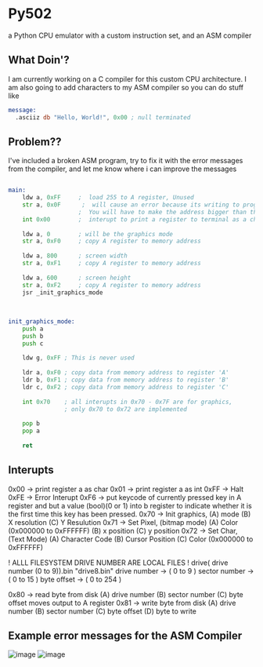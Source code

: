 # Py502
a Python CPU emulator with a custom instruction set, and an ASM compiler
## What Doin'?

I am currently working on a C compiler for this custom CPU architecture.
I am also going to add characters to my ASM compiler so you can do stuff like
```asm
message:
  .asciiz db "Hello, World!", 0x00 ; null terminated
```


## Problem??


I've included a broken ASM program, try to fix it with the error messages from the compiler, and let me know where i can improve the messages


```asm

main:
    ldw a, 0xFF     ;  load 255 to A register, Unused
    str a, 0x0F      ;  will cause an error because its writing to program memory
                    ;  You will have to make the address bigger than the program
    int 0x00        ;  interupt to print a register to terminal as a char (debug)
    
    ldw a, 0        ; will be the graphics mode
    str a, 0xF0     ; copy A register to memory address   
    
    ldw a, 800      ; screen width
    str a, 0xF1     ; copy A register to memory address     
    
    ldw a, 600      ; screen height
    str a, 0xF2     ; copy A register to memory address
    jsr _init_graphics_mode
    
    
    
init_graphics_mode:
    push a
    push b
    push c
    
    ldw g, 0xFF ; This is never used
    
    ldr a, 0xF0 ; copy data from memory address to register 'A'
    ldr b, 0xF1 ; copy data from memory address to register 'B'
    ldr c, 0xF2 ; copy data from memory address to register 'C'
    
    int 0x70    ; all interupts in 0x70 - 0x7F are for graphics, 
                ; only 0x70 to 0x72 are implemented
                
    pop b
    pop a
    
    ret

```


## Interupts


0x00 -> print register a as char
0x01 -> print register a as int
0xFF -> Halt
0xFE -> Error Interupt
0xF6 -> put keycode of currently pressed key in A register
        and but a value (bool)(0 or 1) into b register to
        indicate whether it is the first time this key has been 
        pressed.
0x70 -> Init graphics, 
        (A) mode
        (B) X resolution
        (C) Y Resulution
0x71 -> Set Pixel, (bitmap mode)
        (A) Color (0x000000 to 0xFFFFFF)
        (B) x position
        (C) y position
0x72 -> Set Char, (Text Mode)
        (A) Character Code
        (B) Cursor Position 
        (C) Color (0x000000 to 0xFFFFFF)

 ! ALLL FILESYSTEM DRIVE NUMBER ARE LOCAL FILES !
 drive( drive number (0 to 9)).bin
 "drive8.bin"
 drive number  -> ( 0 to 9 )
 sector number -> ( 0 to 15 )
 byte offset   -> ( 0 to 254 )

0x80 -> read byte from disk
         (A) drive number
         (B) sector number 
         (C) byte offset
         moves output to A register
0x81 -> write byte from disk
        (A) drive number
        (B) sector number 
        (C) byte offset
        (D) byte to write


        
## Example error messages for the ASM Compiler
![image](https://github.com/user-attachments/assets/f50d5d51-dfb8-46a8-b3e3-c762d033c2f1)
![image](https://github.com/user-attachments/assets/fd7f2477-a4c6-46c3-afb9-9d47c5daa159)
